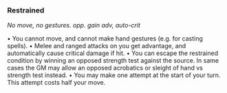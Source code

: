 ### Restrained

_No move, no gestures. opp. gain adv, auto-crit_

•        You cannot move, and cannot make hand gestures (e.g. for casting spells).
•        Melee and ranged attacks on you get advantage, and automatically cause critical damage if hit.
•        You can escape the restrained condition by winning an opposed strength test against the source. In same cases the GM may allow an opposed acrobatics or sleight of hand vs strength test instead.
•        You may make one attempt at the start of your turn. This attempt costs half your move.